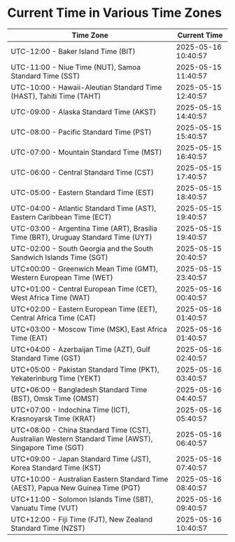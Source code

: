 # Current Time in Various Time Zones

| Time Zone | Current Time |
|-----------|--------------|
| UTC-12:00 - Baker Island Time (BIT) | 2025-05-16 10:40:57 |
| UTC-11:00 - Niue Time (NUT), Samoa Standard Time (SST) | 2025-05-15 11:40:57 |
| UTC-10:00 - Hawaii-Aleutian Standard Time (HAST), Tahiti Time (TAHT) | 2025-05-15 12:40:57 |
| UTC-09:00 - Alaska Standard Time (AKST) | 2025-05-15 14:40:57 |
| UTC-08:00 - Pacific Standard Time (PST) | 2025-05-15 15:40:57 |
| UTC-07:00 - Mountain Standard Time (MST) | 2025-05-15 16:40:57 |
| UTC-06:00 - Central Standard Time (CST) | 2025-05-15 17:40:57 |
| UTC-05:00 - Eastern Standard Time (EST) | 2025-05-15 18:40:57 |
| UTC-04:00 - Atlantic Standard Time (AST), Eastern Caribbean Time (ECT) | 2025-05-15 19:40:57 |
| UTC-03:00 - Argentina Time (ART), Brasília Time (BRT), Uruguay Standard Time (UYT) | 2025-05-15 19:40:57 |
| UTC-02:00 - South Georgia and the South Sandwich Islands Time (SGT) | 2025-05-15 20:40:57 |
| UTC±00:00 - Greenwich Mean Time (GMT), Western European Time (WET) | 2025-05-15 23:40:57 |
| UTC+01:00 - Central European Time (CET), West Africa Time (WAT) | 2025-05-16 00:40:57 |
| UTC+02:00 - Eastern European Time (EET), Central Africa Time (CAT) | 2025-05-16 01:40:57 |
| UTC+03:00 - Moscow Time (MSK), East Africa Time (EAT) | 2025-05-16 01:40:57 |
| UTC+04:00 - Azerbaijan Time (AZT), Gulf Standard Time (GST) | 2025-05-16 02:40:57 |
| UTC+05:00 - Pakistan Standard Time (PKT), Yekaterinburg Time (YEKT) | 2025-05-16 03:40:57 |
| UTC+06:00 - Bangladesh Standard Time (BST), Omsk Time (OMST) | 2025-05-16 04:40:57 |
| UTC+07:00 - Indochina Time (ICT), Krasnoyarsk Time (KRAT) | 2025-05-16 05:40:57 |
| UTC+08:00 - China Standard Time (CST), Australian Western Standard Time (AWST), Singapore Time (SGT) | 2025-05-16 06:40:57 |
| UTC+09:00 - Japan Standard Time (JST), Korea Standard Time (KST) | 2025-05-16 07:40:57 |
| UTC+10:00 - Australian Eastern Standard Time (AEST), Papua New Guinea Time (PGT) | 2025-05-16 08:40:57 |
| UTC+11:00 - Solomon Islands Time (SBT), Vanuatu Time (VUT) | 2025-05-16 09:40:57 |
| UTC+12:00 - Fiji Time (FJT), New Zealand Standard Time (NZST) | 2025-05-16 10:40:57 |
